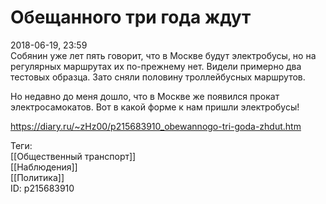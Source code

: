 Обещанного три года ждут
=========================

   
 2018-06-19, 23:59   
  Собянин уже лет пять говорит, что в Москве будут электробусы, но на регулярных маршрутах их по-прежнему нет. Видели примерно два тестовых образца.  Зато сняли половину троллейбусных маршрутов.    
   
 Но недавно до меня дошло, что в Москве же появился прокат электросамокатов. Вот в какой форме к нам пришли электробусы!   
    
 <https://diary.ru/~zHz00/p215683910_obewannogo-tri-goda-zhdut.htm>   
   
 Теги:   
 [[Общественный транспорт]]   
 [[Наблюдения]]   
 [[Политика]]   
 ID: p215683910